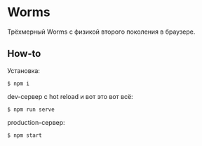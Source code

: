 # Worms

Трёхмерный Worms с физикой второго поколения в браузере.

## How-to

Установка:

```shell
$ npm i
```

dev-сервер с hot reload и вот это вот всё:

```shell
$ npm run serve
```

production-сервер:

```shell
$ npm start
```
